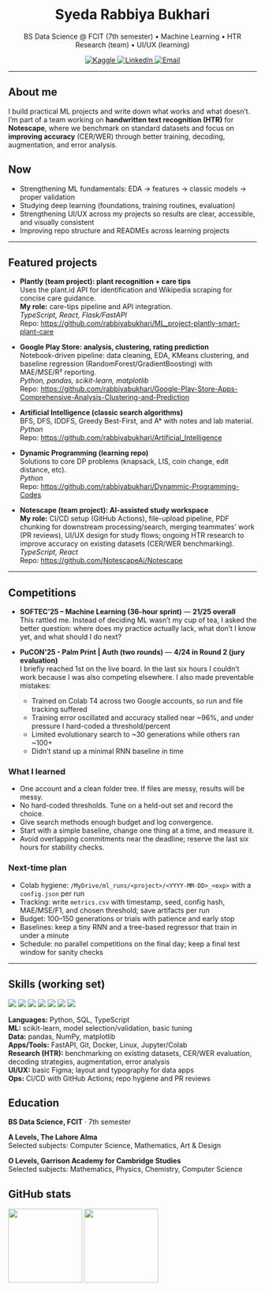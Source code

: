 <!-- Accent palette: #6C63FF (indigo) • #00BFA6 (teal) • #FF6B6B (coral) -->
<h1 align="center">Syeda Rabbiya Bukhari</h1>
<p align="center">BS Data Science @ FCIT (7th semester) • Machine Learning • HTR Research (team) • UI/UX (learning)</p>

<p align="center">
  <a href="https://www.kaggle.com/rabbiyabukhari">
    <img src="https://img.shields.io/badge/Kaggle-20BEFF?style=for-the-badge&logo=kaggle&logoColor=white" alt="Kaggle"/>
  </a>
  <a href="https://www.linkedin.com/in/syeda-rabbiya-bukhari-462819196/">
    <img src="https://img.shields.io/badge/LinkedIn-0A66C2?style=for-the-badge&logo=linkedin&logoColor=white" alt="LinkedIn"/>
  </a>
  <a href="mailto:rabbiya.bukhari786@gmail.com">
    <img src="https://img.shields.io/badge/Email-6C63FF?style=for-the-badge&logo=gmail&logoColor=white" alt="Email"/>
  </a>
</p>

---

## About me
I build practical ML projects and write down what works and what doesn’t.  
I’m part of a team working on **handwritten text recognition (HTR)** for **Notescape**, where we benchmark on standard datasets and focus on **improving accuracy** (CER/WER) through better training, decoding, augmentation, and error analysis.

## Now
- Strengthening ML fundamentals: EDA → features → classic models → proper validation
- Studying deep learning (foundations, training routines, evaluation)
- Strengthening UI/UX across my projects so results are clear, accessible, and visually consistent
- Improving repo structure and READMEs across learning projects

---

## Featured projects

- **Plantly (team project): plant recognition + care tips**  
  Uses the plant.id API for identification and Wikipedia scraping for concise care guidance.  
  **My role:** care-tips pipeline and API integration.  
  _TypeScript, React, Flask/FastAPI_  
  Repo: https://github.com/rabbiyabukhari/ML_project-plantly-smart-plant-care

- **Google Play Store: analysis, clustering, rating prediction**  
  Notebook-driven pipeline: data cleaning, EDA, KMeans clustering, and baseline regression (RandomForest/GradientBoosting) with MAE/MSE/R² reporting.  
  _Python, pandas, scikit-learn, matplotlib_  
  Repo: https://github.com/rabbiyabukhari/Google-Play-Store-Apps-Comprehensive-Analysis-Clustering-and-Prediction

- **Artificial Intelligence (classic search algorithms)**  
  BFS, DFS, IDDFS, Greedy Best-First, and A* with notes and lab material.  
  _Python_  
  Repo: https://github.com/rabbiyabukhari/Artificial_Intelligence

- **Dynamic Programming (learning repo)**  
  Solutions to core DP problems (knapsack, LIS, coin change, edit distance, etc).  
  _Python_  
  Repo: https://github.com/rabbiyabukhari/Dynammic-Programming-Codes  <!-- consider renaming to Dynamic-Programming-Codes -->

- **Notescape (team project): AI-assisted study workspace**  
  **My role:** CI/CD setup (GitHub Actions), file-upload pipeline, PDF chunking for downstream processing/search, merging teammates’ work (PR reviews), UI/UX design for study flows; ongoing HTR research to improve accuracy on existing datasets (CER/WER benchmarking).  
  _TypeScript, React_  
  Repo: https://github.com/NotescapeAi/Notescape

---

## Competitions

- **SOFTEC’25 – Machine Learning (36-hour sprint)** — **21/25 overall**  
  This rattled me. Instead of deciding ML wasn’t my cup of tea, I asked the better question: where does my practice actually lack, what don’t I know yet, and what should I do next?

- **PuCON'25 - Palm Print | Auth (two rounds)** — **4/24 in Round 2 (jury evaluation)**  
  I briefly reached 1st on the live board. In the last six hours I couldn’t work because I was also competing elsewhere. I also made preventable mistakes:
  - Trained on Colab T4 across two Google accounts, so run and file tracking suffered
  - Training error oscillated and accuracy stalled near ~96%, and under pressure I hard-coded a threshold/percent
  - Limited evolutionary search to ~30 generations while others ran ~100+
  - Didn’t stand up a minimal RNN baseline in time

### What I learned
- One account and a clean folder tree. If files are messy, results will be messy.
- No hard-coded thresholds. Tune on a held-out set and record the choice.
- Give search methods enough budget and log convergence.
- Start with a simple baseline, change one thing at a time, and measure it.
- Avoid overlapping commitments near the deadline; reserve the last six hours for stability checks.

### Next-time plan
- Colab hygiene: `/MyDrive/ml_runs/<project>/<YYYY-MM-DD>_<exp>` with a `config.json` per run
- Tracking: write `metrics.csv` with timestamp, seed, config hash, MAE/MSE/F1, and chosen threshold; save artifacts per run
- Budget: 100–150 generations or trials with patience and early stop
- Baselines: keep a tiny RNN and a tree-based regressor that train in under a minute
- Schedule: no parallel competitions on the final day; keep a final test window for sanity checks

---

## Skills (working set)
<p>
  <img src="https://img.shields.io/badge/Python-3776AB?logo=python&logoColor=white&labelColor=3776AB&color=3776AB" />
  <img src="https://img.shields.io/badge/pandas-150458?logo=pandas&logoColor=white&labelColor=150458&color=150458" />
  <img src="https://img.shields.io/badge/scikit--learn-F7931E?logo=scikitlearn&logoColor=white&labelColor=F7931E&color=F7931E" />
  <img src="https://img.shields.io/badge/FastAPI-009688?logo=fastapi&logoColor=white&labelColor=009688&color=009688" />
  <img src="https://img.shields.io/badge/Docker-2496ED?logo=docker&logoColor=white&labelColor=2496ED&color=2496ED" />
  <img src="https://img.shields.io/badge/GitHub%20Actions-6C63FF?logo=githubactions&logoColor=white&labelColor=6C63FF&color=6C63FF" />
  <img src="https://img.shields.io/badge/Figma-00BFA6?logo=figma&logoColor=white&labelColor=00BFA6&color=00BFA6" />
</p>

**Languages:** Python, SQL, TypeScript  
**ML:** scikit-learn, model selection/validation, basic tuning  
**Data:** pandas, NumPy, matplotlib  
**Apps/Tools:** FastAPI, Git, Docker, Linux, Jupyter/Colab  
**Research (HTR):** benchmarking on existing datasets, CER/WER evaluation, decoding strategies, augmentation, error analysis  
**UI/UX:** basic Figma; layout and typography for data apps  
**Ops:** CI/CD with GitHub Actions; repo hygiene and PR reviews

## Education
**BS Data Science, FCIT** · 7th semester

**A Levels, The Lahore Alma**  
Selected subjects: Computer Science, Mathematics, Art & Design

**O Levels, Garrison Academy for Cambridge Studies**  
Selected subjects: Mathematics, Physics, Chemistry, Computer Science


## GitHub stats
<p>
  <img src="https://github-readme-stats.vercel.app/api?username=rabbiyabukhari&show_icons=true&hide_title=true&theme=tokyonight" height="150" />
  <img src="https://github-readme-stats.vercel.app/api/top-langs/?username=rabbiyabukhari&layout=compact&theme=tokyonight" height="150" />
</p>
